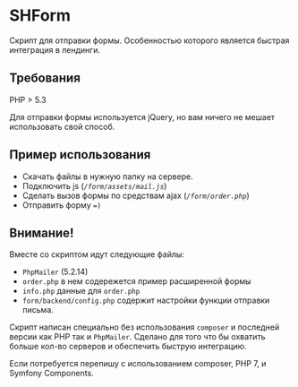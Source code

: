 # SHForm
Скрипт для отправки формы. Особенностью которого является быстрая интеграция в лендинги.

## Требования
PHP > 5.3

Для отправки формы используется jQuery, но вам ничего не мешает использовать свой способ.

## Пример использования

* Скачать файлы в нужную папку на сервере.
* Подключить js (_`/form/assets/mail.js`_)
* Сделать вызов формы по средствам ajax (_`/form/order.php`_)
* Отправить форму `=)`

## Внимание!
Вместе со скриптом идут следующие файлы:
 * `PhpMailer` (5.2.14)
 * `order.php` в нем содережется пример расширенной формы
 * `info.php` данные для `order.php`
 * `form/backend/config.php` содержит настройки функции отправки письма.

Скрипт написан специально без использования `composer` и последней версии как PHP так и `PhpMailer`. Сделано для того что бы охватить больше кол-во серверов и обеспечить быструю интеграцию.

Если потребуется перепишу с использованием composer, PHP 7, и Symfony Components.